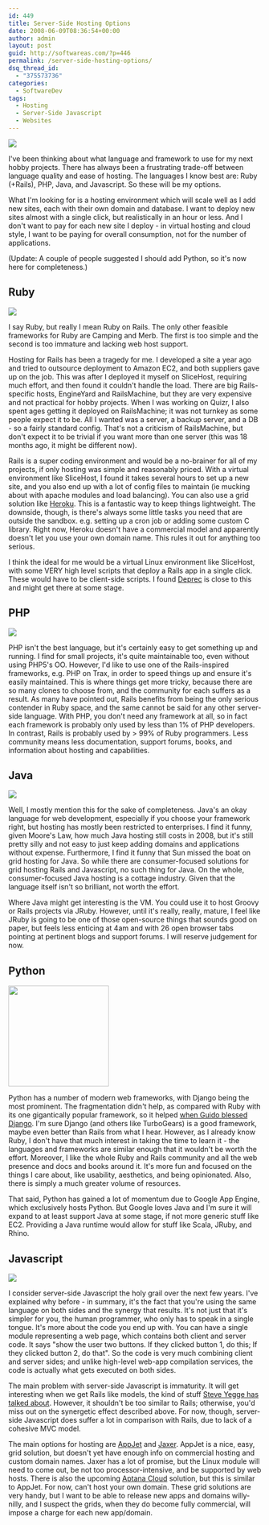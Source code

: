 ```yaml
---
id: 449
title: Server-Side Hosting Options
date: 2008-06-09T08:36:54+00:00
author: admin
layout: post
guid: http://softwareas.com/?p=446
permalink: /server-side-hosting-options/
dsq_thread_id:
  - "375573736"
categories:
  - SoftwareDev
tags:
  - Hosting
  - Server-Side Javascript
  - Websites
---
```

<a href="http://www.muralsforkids.com/images/JungleAnimalsBorder.jpg"><img src="http://picupper.com/2008/06/09/JungleAnimalsBorder.jpg" /><a>

I've been thinking about what language and framework to use for my next hobby projects. There has always been a frustrating trade-off between language quality and ease of hosting. The languages I know best are: Ruby (+Rails), PHP, Java, and Javascript. So these will be my options.

What I'm looking for is a hosting environment which will scale well as I add new sites, each with their own domain and database. I want to deploy new sites almost with a single click, but realistically in an hour or less. And I don't want to pay for each new site I deploy - in virtual hosting and cloud style, I want to be paying for overall consumption, not for the number of applications.

(Update: A couple of people suggested I should add Python, so it's now here for completeness.)

<h2>Ruby</h2>

<img src="http://picupper.com/2008/06/06/2126326186_4148045bd0.jpg" />

I say Ruby, but really I mean Ruby on Rails. The only other feasible frameworks for Ruby are Camping and Merb. The first is too simple and the second is too immature and lacking web host support.

Hosting for Rails has been a tragedy for me. I developed a site a year ago and tried to outsource deployment to Amazon EC2, and both suppliers gave up on the job. This was after I deployed it myself on SliceHost, requiring much effort, and then found it couldn't handle the load. There are big Rails-specific hosts, EngineYard and RailsMachine, but they are very expensive and not practical for hobby projects. When I was working on Quizr, I also spent ages getting it deployed on RailsMachine; it was not turnkey as some people expect it to be. All I wanted was a server, a backup server, and a DB - so a fairly standard config. That's not a criticism of RailsMachine, but don't expect it to be trivial if you want more than one server (this was 18 months ago, it might be different now).

Rails is a super coding environment and would be a no-brainer for all of my projects, if only hosting was simple and reasonably priced. With a virtual environment like SliceHost, I found it takes several hours to set up a new site, and you also end up with a lot of config files to maintain (ie mucking about with apache modules and load balancing). You can also use a grid solution like <a href="http://heroku.com">Heroku</a>. This is a fantastic way to keep things lightweight. The downside, though, is there's always some little tasks you need that are outside the sandbox. e.g. setting up a cron job or adding some custom C library. Right now, Heroku doesn't have a commercial model and apparently doesn't let you use your own domain name. This rules it out for anything too serious.

I think the ideal for me would be a virtual Linux environment like SliceHost, with some VERY high level scripts that deploy a Rails app in a single click. These would have to be client-side scripts. I found <a href="http://wiki.slicehost.com/doku.php?id=more_than_one_deprec_on_a_slice">Deprec</a> is close to this and might get there at some stage.

<h2>PHP</h2>

<a href="http://www.dog-breed-picture.com/images/bulldog.jpg"><img src="http://picupper.com/2008/06/08/bulldogstand.jpg" /><a>

PHP isn't the best language, but it's certainly easy to get something up and running. I find for small projects, it's quite maintainable too, even without using PHP5's OO. However, I'd like to use one of the Rails-inspired frameworks, e.g. PHP on Trax, in order to speed things up and ensure it's easily maintained. This is where things get more tricky, because there are so many clones to choose from, and the community for each suffers as a result. As many have pointed out, Rails benefits from being the only serious contender in Ruby space, and the same cannot be said for any other server-side language. With PHP, you don't need any framework at all, so in fact each framework is probably only used by less than 1% of PHP developers. In contrast, Rails is probably used by > 99% of Ruby programmers. Less community means less documentation, support forums, books, and information about hosting and capabilities.

<h2>Java</h2>

<img src="http://picupper.com/2008/06/08/elephant.jpg"/>

Well, I mostly mention this for the sake of completeness. Java's an okay language for web development, especially if you choose your framework right, but hosting has mostly been restricted to enterprises. I find it funny, given Moore's Law, how much Java hosting still costs in 2008, but it's still pretty silly and not easy to just keep adding domains and applications without expense. Furthermore, I find it funny that Sun missed the boat on grid hosting for Java. So while there are consumer-focused solutions for grid hosting Rails and Javascript, no such thing for Java. On the whole, consumer-focused Java hosting is a cottage industry. Given that the language itself isn't so brilliant, not worth the effort.

Where Java might get interesting is the VM. You could use it to host Groovy or Rails projects via JRuby. However, until it's really, really, mature, I feel like JRuby is going to be one of those open-source things that sounds good on paper, but feels less enticing at 4am and with 26 open browser tabs pointing at pertinent blogs and support forums. I will reserve judgement for now.

<h2>Python</h2>

<img src="http://picupper.com/2008/06/22/owl.jpg" width="200" />

Python has a number of modern web frameworks, with Django being the most prominent. The fragmentation didn't help, as compared with Ruby with its one gigantically popular framework, so it helped <a href="http://www.oreillynet.com/onlamp/blog/2006/08/guido_blesses_django_django_an.html">when Guido blessed Django</a>. I'm sure Django (and others like TurboGears) is a good framework, maybe even better than Rails from what I hear. However, as I already know Ruby, I don't have that much interest in taking the time to learn it - the languages and frameworks are similar enough that it wouldn't be worth the effort. Moreover, I like the whole Ruby and Rails community and all the web presence and docs and books around it. It's more fun and focused on the things I care about, like usability, aesthetics, and being opinionated. Also, there is simply a much greater volume of resources.

That said, Python has gained a lot of momentum due to Google App Engine, which exclusively hosts Python. But Google loves Java and I'm sure it will expand to at least support Java at some stage, if not more generic stuff like EC2. Providing a Java runtime would allow for stuff like Scala, JRuby, and Rhino.

<h2>Javascript</h2>

<img src="http://picupper.com/2008/06/08/unicorn.jpg" />

I consider server-side Javascript the holy grail over the next few years. I've explained why before - in summary, it's the fact that you're using the same language on both sides and the synergy that results. It's not just that it's simpler for you, the human programmer, who only has to speak in a single tongue. It's more about the code you end up with. You can have a single module representing a web page, which contains both client and server code. It says "show the user two buttons. If they clicked button 1, do this; If they clicked button 2, do that". So the code is very much combining client and server sides; and unlike high-level web-app compilation services, the code is actually what gets executed on both sides.

The main problem with server-side Javascript is immaturity. It will get interesting when we get Rails like models, the kind of stuff <a href="steve-yegge.blogspot.com/2007/06/rhino-on-rails.html - 83k -">Steve Yegge has talked about</a>. However, it shouldn't be too similar to Rails; otherwise, you'd miss out on the synergetic effect described above. For now, though, server-side Javascript does suffer a lot in comparison with Rails, due to lack of a cohesive MVC model.

The main options for hosting are <a href="http://appjet.com">AppJet</a> and <a href="http://www.aptana.com/jaxer">Jaxer</a>. AppJet is a nice, easy, grid solution, but doesn't yet have enough info on commercial hosting and custom domain names. Jaxer has a lot of promise, but the Linux module will need to come out, be not too processor-intensive, and be supported by web hosts. There is also the upcoming <a href="http://www.aptana.com/cloud">Aptana Cloud</a> solution, but this is similar to AppJet. For now, can't host your own domain. These grid solutions are very handy, but I want to be able to release new apps and domains willy-nilly, and I suspect the grids, when they do become fully commercial, will impose a charge for each new app/domain.